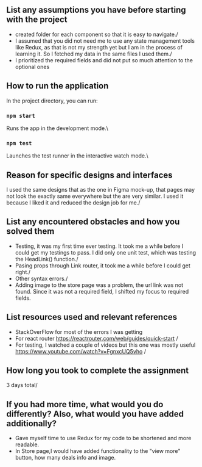 
## List any assumptions you have before starting with the project

- created folder for each component so that it is easy to navigate./
- I assumed that you did not need me to use any state management tools like Redux, as that is not my strength yet but I am in the process of learning it. So I fetched my data in the same files I used them./
- I prioritized the required fields and did not put so much attention to the optional ones

## How to run the application

In the project directory, you can run:

### `npm start`

Runs the app in the development mode.\


### `npm test`

Launches the test runner in the interactive watch mode.\

## Reason for specific designs and interfaces

I used the same designs that as the one in Figma mock-up, that pages may not look the exactly same everywhere but the are very similar. I used it because I liked it and reduced the design job for me./

## List any encountered obstacles and how you solved them

- Testing, it was my first time ever testing. It took me a while before I could get my testings to pass. I did only one unit test, which was testing the HeadLink() function./
- Pasing props through Link router, it took me a while before I could get right./
- Other syntax errors./
- Adding image to the store page was a problem, the url link was not found. Since it was not a required field, I shifted my focus to required fields. 

## List resources used and relevant references

- StackOverFlow for most of the errors I was getting
- For react router https://reactrouter.com/web/guides/quick-start /
- For testing, I watched a couple of videos but this one was mostly useful https://www.youtube.com/watch?v=FgnxcUQ5vho /

## How long you took to complete the assignment

3 days total/

## If you had more time, what would you do differently? Also, what would you have added additionally?

- Gave myself time to use Redux for my code to be shortened and more readable.
- In Store page,I would have added functionality to the "view more" button, how many deals info and image. 

